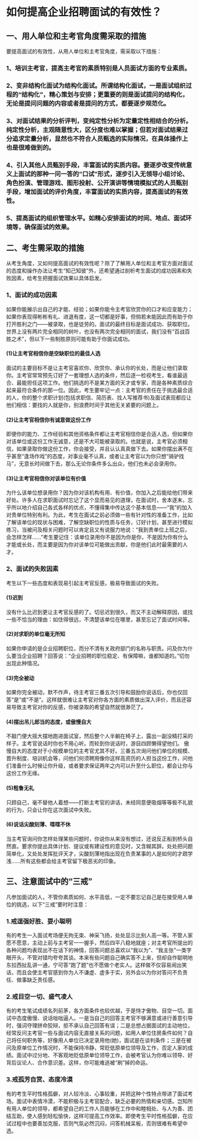 # 如何提高企业招聘面试的有效性？

## 一、用人单位和主考官角度需采取的措施

 要提高面试的有效性，从用人单位和主考官角度，需采取以下措施：

### 1、培训主考官，提高主考官的素质特别是人员面试方面的专业素质。
 
### 2、变非结构化面试为结构化面试。所谓结构化面试，一是面试组织过程的“结构化”，精心策划与安排；更重要的则是面试提问的结构化，无论是提问问题的内容或者是提问的方式，都要逐步规范化。
 
### 3、对面试结果的分析评判，变纯定性分析为定量定性相结合的分析。纯定性分析，主观随意性大，区分度也难以掌握；但若对面试结果过分追求定量分析，显然也不符合人员甄选的实际情况，在具体操作上也是很难做到的。
 
### 4、引入其他人员甄别手段，丰富面试的实质内容。要逐步改变传统意义上面试的那种一问一答的“口试”形式，逐步引入无领导小组讨论、角色扮演、管理游戏、图形投射、公开演讲等情境模拟式的人员甄别手段，增加面试的评价角度，丰富面试的实质内容，提高面试的有效性。
 
### 5、提高面试的组织管理水平。如精心安排面试的时间、地点、面试环境等，确保面试的效果。
 
## 二、考生需采取的措施

从考生角度，又如何提高面试的有效性呢？除了了解用人单位和主考官方面对面试的态度和操作办法让考生“知己知彼”外，还希望通过剖析考生面试的成功因素和失败因素，给考生把握面试效果以具体启发。

### 1、面试的成功因素
如果你能展示出自己的才能、经验；如果你能令主考官欣赏你的口才和应变能力；如果你表现得彬彬有礼、进退有度，这一切都是好事，但倘若未能因此而有助于你打开胜利之门——被录取，也是徒劳的。面试的最终目标是面试成功、获取职位。世界上没有两片完全相同的树叶，也没有两次完全相同的面试，我们没有“百战百胜之术”，但以下一些制胜原则可能有助于你面试成功。

#### (1)让主考官相信你是空缺职位的最佳人选

面试的主要目标不是让主考官喜欢你、欣赏你、承认你的长处，而是让他们录取你。主考官常常预先订好了一套理想人选的条件，然后逐一检视考生，看谁最适合、最能担任这项工作。他们挑选的不是某方面的天才或专家，而是各种素质综合起来最符合条件的那一位。因此，考生要牢记一点：主考官的责任在于挑选最合适的人，你的整个求职计划(包括求职信、简历表、找人写推荐书)及面试表现都应让他们相信：要找的人就是你，别浪费时间于其他无关紧要的问题上。

#### (2)让主考官相信你有诚意做这份工作

即便你的能力、工作经验和其他资格条件都让主考官相信你是合适人选，但如果你对该单位或这份工作无诚意，还是不大可能被录取的。也就是说，主考官必须相信，如果录取你做这份工作，你会接受，并且认认真真做下去。如果你摆出满不在乎甚至“逢场作戏”的态度，对事业毫不认真，或者让主考官以为你只想“骑驴找马”，无意长时间做下去，那么无论你条件多么出众，他们也未必会录用你。

#### (3)让主考官相信你对该单位有价值

为什么该单位想录用你？因为你对该机构有用、有价值，你加入之后能给他们带来好处。许多人在求职面试时忘记了这个显而易见的道理，在面试时，舍本逐末，忘乎所以地介绍自己各式各样的优点，不懂得集中传达这个基本信息——“我”的加入对贵单位特别有利。为此，考生在面试之前必须做一些有针对性的准备工作，比如了解该单位的现状与困难，了解空缺职位的性质与任务，订好计划，甚至进行模拟练习，当被问及相关问题时可以肯定且又有说服力地说：“我到贵单位上班之后，会怎样怎样……”考生要记住：该单位录用你不是因为你是你，不是因为你有什么才能或长处，而主要是因为你对该单位可能做出贡献，你是他们此时最需要的人才。

### 2、面试的失败因素

考生以下一些态度和表现易引起主考官反感，极易导致面试的失败。

#### (1)迟到

没有什么比迟到更让主考官反感的了。切忌迟到很久，而又不主动解释原因，或找一些不恰当的理由：如住得很远，不清楚该单位在哪里，甚至忘记了面试时间等。

#### (2)对求职的单位毫无所知

如果你申请的是企业招聘职位，而分不清有关政府部门的名称与职责。问及你为什么要当企业招聘？回答说：“企业招聘的职位稳定、有保障嘛，谁都知道的。”切勿出现此种情况。

#### (3)完全被动

如果你完全被动，默不作声，待主考官三番五次引导和鼓励你说话后，你也仅回答“是”或“不是”。这样就很难让主考官对你各方面的素质做出深入评价，而且还容易导致主考官对你的反感，你被录取的希望自然就很渺茫了。

#### (4)摆出吊儿郎当的态度，或傲慢自大

不敲门便大摇大摆地跑进面试室，然后整个人半躺在椅子上，露出一副没精打采的样子。主考官说话时你也不用心听。而轮到你说话时，游目四顾懒得望他们。
傲慢自大的态度对于小规模单位的主考官尤其不好。三番五次询问他们单位的规模、晋升制度、培训机会等，问他们何须聘用像你这样高资历的人担当这份工作，问他们准备什么时候让你升级，或者要求保证两年之内可以升至什么职位，都会让你与这份工作无缘。

#### (5)粗鲁无礼

只顾自己，毫不替他人着想——打断主考官的讲话，未经同意便吸烟等等极不礼貌的行为，只会让你在这次面试中失败。

#### (6)说话尖酸刻薄、喋喋不休

当主考官询问你怎样处理某些问题时，你说你从来没有想过，还说反正船到桥头自然直。要求你提出具体计划、提议或有建设性的意见时，又含糊其辞。处处把问题简单化，又处处发挥批评天才，尖酸刻薄地指出现在负责某事的人是如何的才疏学浅……所有这些都会给主考官留下极恶劣的印象。

## 三、注意面试中的“三戒”

凡参加面试的人，不管你素质如何、水平高低，一定不要忘记自己是在接受用人单位的挑选，以下“三戒”要时时注意：

### 1.戒逞强好胜、耍小聪明

有的考生一入面试考场便无拘无束、神采飞扬，处处显示比别人高一等。不管人家愿不愿意，主动上前与主考官一一握手，然后四平八稳地就座；对主考官所提出的各种问题均表现出不在话下的神情，回答问题总喜欢以“我以为”、“我主张”一类字眼开头，不管对错均夸夸其谈。本来有些问题自己确实答不上来，但却自作聪明地东拉西扯乱讲一通，宁可答“跑了题”也不愿做个老实人。这样做不仅容易闹出笑话，而且会使主考官感到你为人不谦虚、虚多于实，另外会以为你对答问不负责任、做事缺乏责任感。

### 2.戒目空一切、盛气凌人

有的考生笔试成绩名列前茅，各方面条件也较优越，于是恃才傲物、目空一切。面试中态度傲慢、说话咄咄逼人。一是当自己的回答主考官不够满意或进行善意引导时，强词夺理拼命狡辩，拒不承认自己回答有误；二是总想占据面试的主动地位，经常反问主考官一些与面试内容无直接关系的问题，如用人单位住房条件如何？自己将任何职务等，好像用人单位已决定录用他(她)，面试是在谈判条件；三是在被问及原单位工作情况时，不能保持冷静，常贬低原单位领导及工作，否定人家的成绩。面试中过分地、不客观地贬低原单位领导工作，会被考官认为你难以领导、好背后议论人、合作意识差。这样，你可能难逃被“刷”掉的命运。

 ### 3.戒孤芳自赏、态度冷漠

有的考生平时性格孤僻，对人较冷淡、心事较重，并把这种个性特点带进了面试考场。面试中表情冷漠，不能积极与主考官配合，缺乏必要的热情和亲切感。岂知所有用人单位的领导，都希望自己的工作人员能够在工作中和睦相处、与人为善、团结互助，使人感到轻松愉快，这样可提高工作效率。即使考生平时性格孤僻，在应试过程中也要善加克服，否则气氛必然沉闷，问答机械呆板，否则很难有希望中选。
